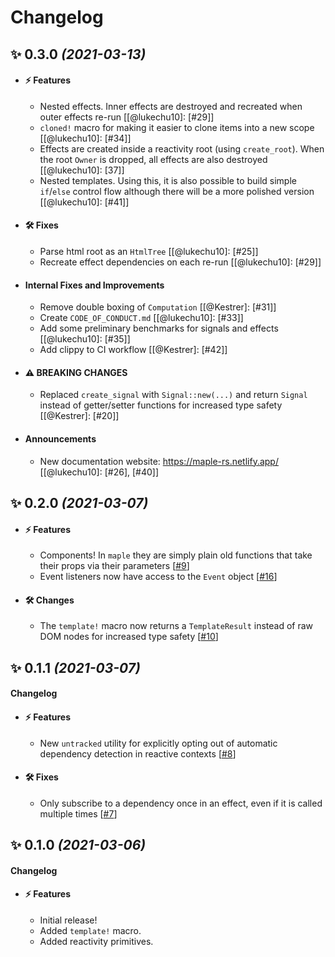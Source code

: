 # Changelog

## ✨ **0.3.0** _(2021-03-13)_

- #### ⚡️ Features

  - Nested effects. Inner effects are destroyed and recreated when outer effects re-run [[@lukechu10]: [#29]]
  - `cloned!` macro for making it easier to clone items into a new scope [[@lukechu10]: [#34]]
  - Effects are created inside a reactivity root (using `create_root`). When the root `Owner` is dropped, all effects are also destroyed [[@lukechu10]: [37]]
  - Nested templates. Using this, it is also possible to build simple `if`/`else` control flow although there will be a more polished version [[@lukechu10]: [#41]]

- #### 🛠 Fixes

  - Parse html root as an `HtmlTree` [[@lukechu10]: [#25]]
  - Recreate effect dependencies on each re-run [[@lukechu10]: [#29]]

- #### Internal Fixes and Improvements

  - Remove double boxing of `Computation` [[@Kestrer]: [#31]]
  - Create `CODE_OF_CONDUCT.md` [[@lukechu10]: [#33]]
  - Add some preliminary benchmarks for signals and effects [[@lukechu10]: [#35]]
  - Add clippy to CI workflow [[@Kestrer]: [#42]]

- #### ⚠ **BREAKING CHANGES**

  - Replaced `create_signal` with `Signal::new(...)` and return `Signal` instead of getter/setter functions for increased type safety [[@Kestrer]: [#20]]

- #### Announcements

  - New documentation website: https://maple-rs.netlify.app/ [[@lukechu10]: [#26], [#40]]

## ✨ **0.2.0** _(2021-03-07)_

- #### ⚡️ Features

  - Components! In `maple` they are simply plain old functions that take their props via their parameters [[#9](https://github.com/lukechu10/maple/pull/9)]
  - Event listeners now have access to the `Event` object [[#16](https://github.com/lukechu10/maple/pull/16)]

- #### 🛠 Changes

  - The `template!` macro now returns a `TemplateResult` instead of raw DOM nodes for increased type safety [[#10](https://github.com/lukechu10/maple/pull/10)]

## ✨ **0.1.1** _(2021-03-07)_

#### Changelog

- #### ⚡️ Features

  - New `untracked` utility for explicitly opting out of automatic dependency detection in reactive contexts [[#8](https://github.com/lukechu10/maple/pull/8)]

- #### 🛠 Fixes
  - Only subscribe to a dependency once in an effect, even if it is called multiple times [[#7](https://github.com/lukechu10/maple/pull/7)]

## ✨ **0.1.0** _(2021-03-06)_

#### Changelog

- #### ⚡️ Features

  - Initial release!
  - Added `template!` macro.
  - Added reactivity primitives.

